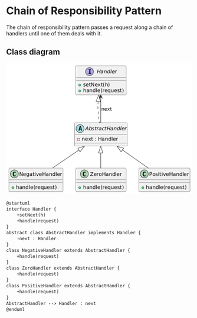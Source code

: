 # Chain of Responsibility Pattern

The chain of responsibility pattern passes a request along a chain of handlers until one of them deals with it.

## Class diagram

![Class diagram](/assets/images/chainofresponsibility.png)

```plantuml
@startuml
interface Handler {
    +setNext(h)
    +handle(request)
}
abstract class AbstractHandler implements Handler {
    -next : Handler
}
class NegativeHandler extends AbstractHandler {
    +handle(request)
}
class ZeroHandler extends AbstractHandler {
    +handle(request)
}
class PositiveHandler extends AbstractHandler {
    +handle(request)
}
AbstractHandler --> Handler : next
@enduml
```
